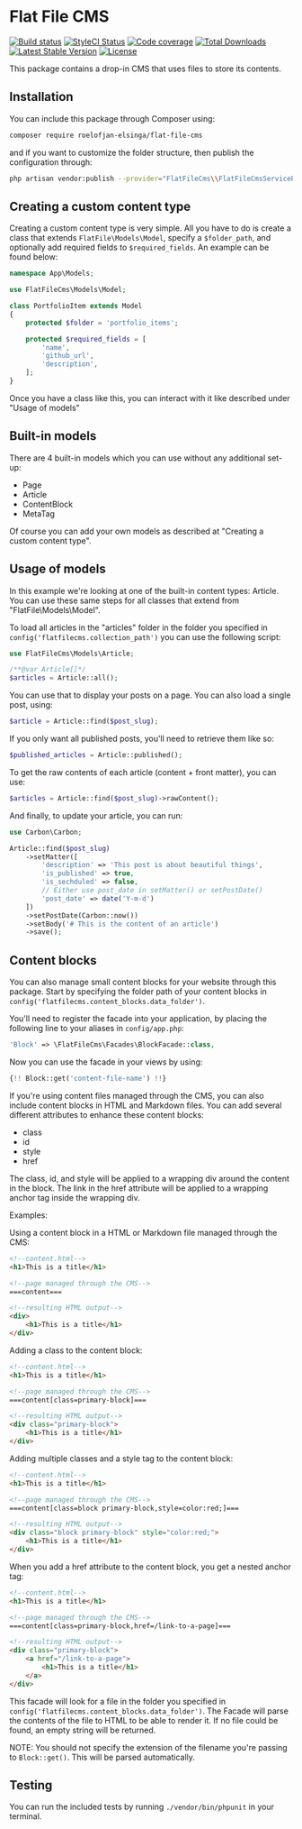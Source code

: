 # Flat File CMS

[![Build status](https://travis-ci.com/roelofjan-elsinga/flat-file-cms.svg)](https://travis-ci.com/roelofjan-elsinga/flat-file-cms)
[![StyleCI Status](https://github.styleci.io/repos/192778142/shield)](https://github.styleci.io/repos/192778142)
[![Code coverage](https://codecov.io/gh/roelofjan-elsinga/flat-file-cms/branch/master/graph/badge.svg)](https://codecov.io/gh/roelofjan-elsinga/flat-file-cms)
[![Total Downloads](https://poser.pugx.org/roelofjan-elsinga/flat-file-cms/downloads)](https://packagist.org/packages/roelofjan-elsinga/flat-file-cms)
[![Latest Stable Version](https://poser.pugx.org/roelofjan-elsinga/flat-file-cms/v/stable)](https://packagist.org/packages/roelofjan-elsinga/flat-file-cms)
[![License](https://poser.pugx.org/roelofjan-elsinga/flat-file-cms/license)](https://packagist.org/packages/roelofjan-elsinga/flat-file-cms)

This package contains a drop-in CMS that uses files to store its contents.

## Installation

You can include this package through Composer using:

```bash
composer require roelofjan-elsinga/flat-file-cms
```

and if you want to customize the folder structure, then publish the configuration through:

```bash
php artisan vendor:publish --provider="FlatFileCms\\FlatFileCmsServiceProvider"
```

## Creating a custom content type

Creating a custom content type is very simple. All you have to do is create a class that extends ``FlatFile\Models\Model``, 
specify a ``$folder_path``, and optionally add required fields to ``$required_fields``. An example can be found below:

```php
namespace App\Models;

use FlatFileCms\Models\Model;

class PortfolioItem extends Model
{
    protected $folder = 'portfolio_items';

    protected $required_fields = [
        'name',
        'github_url',
        'description',
    ];
}
```

Once you have a class like this, you can interact with it like described under "Usage of models"

## Built-in models

There are 4 built-in models which you can use without any additional set-up:
- Page
- Article
- ContentBlock
- MetaTag

Of course you can add your own models as described at "Creating a custom content type".

## Usage of models

In this example we're looking at one of the built-in content types: Article. 
You can use these same steps for all classes that extend from "FlatFile\Models\Model".


To load all articles in the "articles" folder in the folder you specified in 
``config('flatfilecms.collection_path')`` you can use the following script:

```php
use FlatFileCms\Models\Article;

/**@var Article[]*/
$articles = Article::all();
```

You can use that to display your posts on a page. You can also load a single post, using:

```php
$article = Article::find($post_slug);
```

If you only want all published posts, you'll need to retrieve them like so:

```php
$published_articles = Article::published();
```

To get the raw contents of each article (content + front matter), you can use:

```php
$articles = Article::find($post_slug)->rawContent();
```

And finally, to update your article, you can run:

```php
use Carbon\Carbon;

Article::find($post_slug)
    ->setMatter([
        'description' => 'This post is about beautiful things',
        'is_published' => true,
        'is_sechduled' => false,
        // Either use post_date in setMatter() or setPostDate()
        'post_date' => date('Y-m-d')
    ])
    ->setPostDate(Carbon::now())
    ->setBody('# This is the content of an article')
    ->save();
```

## Content blocks

You can also manage small content blocks for your website through this package. 
Start by specifying the folder path of your content blocks in 
``config('flatfilecms.content_blocks.data_folder')``.

You'll need to register the facade into your application, by placing the following 
line to your aliases in ``config/app.php``:

```php
'Block' => \FlatFileCms\Facades\BlockFacade::class,
```

Now you can use the facade in your views by using:

```php
{!! Block::get('content-file-name') !!}
```

If you're using content files managed through the CMS, you can also include content blocks in 
HTML and Markdown files. You can add several different attributes to enhance these content blocks:

- class
- id
- style
- href

The class, id, and style will be applied to a wrapping div around the content in the block.
The link in the href attribute will be applied to a wrapping anchor tag inside the wrapping div.

Examples:

Using a content block in a HTML or Markdown file managed through the CMS:

```html
<!--content.html-->
<h1>This is a title</h1>

<!--page managed through the CMS-->
===content===

<!--resulting HTML output-->
<div>
    <h1>This is a title</h1>
</div>
```

Adding a class to the content block:

```html
<!--content.html-->
<h1>This is a title</h1>

<!--page managed through the CMS-->
===content[class=primary-block]===

<!--resulting HTML output-->
<div class="primary-block">
    <h1>This is a title</h1>
</div>
```

Adding multiple classes and a style tag to the content block:

```html
<!--content.html-->
<h1>This is a title</h1>

<!--page managed through the CMS-->
===content[class=block primary-block,style=color:red;]===

<!--resulting HTML output-->
<div class="block primary-block" style="color:red;">
    <h1>This is a title</h1>
</div>
```

When you add a href attribute to the content block, you get a nested anchor tag:
```html
<!--content.html-->
<h1>This is a title</h1>

<!--page managed through the CMS-->
===content[class=primary-block,href=/link-to-a-page]===

<!--resulting HTML output-->
<div class="primary-block">
    <a href="/link-to-a-page">
        <h1>This is a title</h1>
    </a>
</div>
```

This facade will look for a file in the folder you specified in 
``config('flatfilecms.content_blocks.data_folder')``. 
The Facade will parse the contents of the file to HTML to be able to render it. 
If no file could be found, an empty string will be returned.

NOTE: You should not specify the extension of the filename you're passing to ``Block::get()``.
This will be parsed automatically.

## Testing

You can run the included tests by running ``./vendor/bin/phpunit`` in your terminal.
